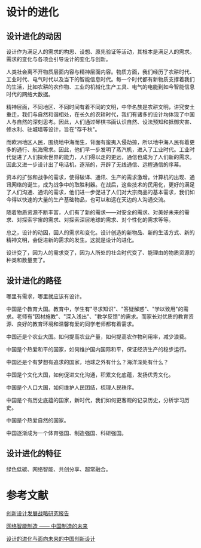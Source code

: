 # 设计的进化

## 设计进化的动因

设计作为满足人的需求的构思、设想、原先验证等活动，其根本是满足人的需求。需求的变化与各项会引导设计的变化与创新。

人类社会离不开物质层面内容与精神层面内容。物质方面，我们经历了农耕时代、工业时代、电气时代以及当下的智能信息时代。每一个时代都有新物质支撑着我们的生活，比如农耕的农作物、工业的机械化生产工具、电气的电能到如今智能信息时代的网络大数据。

精神层面，不同地区、不同时间有着不同的文明，中华名族是农耕文明，讲究安土重迁，我们与自然和谐相处，在长久的农耕时代，我们有诸多的设计均体现了中国人与自然的深刻思考。因此，人们通过琴棋书画认识自然、设法预知和抵御灾害、修水利、驻城墙等设计，旨在"存千秋"。

而欧洲地区人民，围绕地中海而生，背面有蛮夷入侵劫掠，所以地中海人民有着更多的通行、航海需求。因此，他们早一步发明了蒸汽机，进入了工业时代。工业时代促进了人们探索世界的能力，人们得以走的更远，通信也成为了人们新的需求。因此又进一步设计出了电话机，逐渐的，开辟了无线通信、远程通信的序幕。

资本的扩张和战争的需求，使得破译、通讯、生产的需求激增。计算机的出现、通讯网络的诞生，成为战争中的取胜利器。在战后，这些技术的民用化，更好的满足了人们沟通、通讯的需求，他们进一步促进了人们对大宗商品的基本需求，我们如今得以快速的大量的生产基础物品，也可以和远在天边的人沟通交流。

随着物质资源不断丰富，人们有了新的需求——对安全的需求、对美好未来的需求、对探索宇宙的需求、对探索深层地球的需求、对个性化的需求等等。

总之，设计的动因，因人的需求和变化。设计创造的新物品、新的生活方式、新的精神文明，会促进新的需求的发生。这就是设计的进化。

设计变了，因为人的需求变了，因为人所处的社会时代变了、能理由的物质资源的种类和数量变了。

## 设计进化的路径

哪里有需求，哪里就应该有设计。

中国是个教育大国。教育中，学生有"寻求知识"、"答疑解惑"、"学以致用"的需求。老师有"因材施教"、"深入浅出"、"教学反馈"的需求。而家长对优质的教育资源、良好的教育环境和温馨有爱的同学老师都有着需求。

中国还是个农业大国。如何提高农业产量，如何提高农作物利用率，减少浪费。

中国是个热爱和平的国家，如何维护国内国际和平，保证经济生产的稳步运行。

中国还是个有梦想有追求的国家，地球之外有什么？海洋深处有什么？

中国是个文化大国，如何促进文化沟通，积累文化底蕴，发扬优秀文化。

中国是个人口大国，如何维护人民团结，梳理人民秩序。

中国是个有历史底蕴的国家，新时代，我们如何更客观的记录历史，分析学习历史。

中国是个热爱自然的国家。

中国逐渐成为一个体育强国、制造强国、科研强国。

## 设计进化的特征

绿色低碳、网络智能、共创分享、超常融合。

# 参考文献

[创新设计发展战略研究报告](../../阅读笔记/书籍/论创新设计/创新设计发展战略研究报告.md)

[网络智能制造 —— 中国制造的未来](../../阅读笔记/书籍/论创新设计/网络智能制造.md)

[设计的进化与面向未来的中国创新设计](../../阅读笔记/书籍/论创新设计/设计的进化与面向未来的中国创新设计.md)